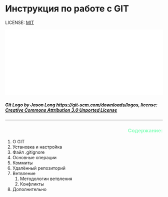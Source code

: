 # Инструкция по работе с GIT

LICENSE: [MIT](./license.md)

![git-logo](./assets/Git-Logo-White.png)

##### Git Logo by Jason Long https://git-scm.com/downloads/logos, license: [Creative Commons Attribution 3.0 Unported License](https://creativecommons.org/licenses/by/3.0/)

---

### <p align = "right"><span style="color:#8FB">Содержание:</span></p>

1. О GIT
2. Установка и настройка
3. Файл .gitignore
4. Основные операции
5. Коммиты
6. Удалённый репозиторий
7. Ветвление 
   1. Методологии ветвления
   2. Конфликты
8. Дополнительно



